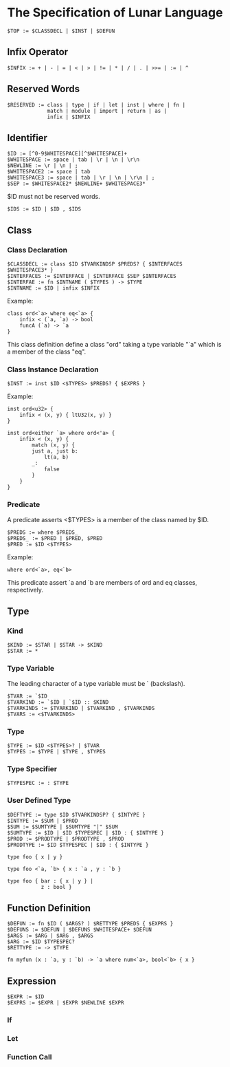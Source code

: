 # The Specification of Lunar Language

```
$TOP := $CLASSDECL | $INST | $DEFUN
```

## Infix Operator

```
$INFIX := + | - | = | < | > | != | * | / | . | >>= | := | ^
```

## Reserved Words

```
$RESERVED := class | type | if | let | inst | where | fn |
             match | module | import | return | as |
             infix | $INFIX
```

## Identifier

```
$ID := [^0-9$WHITESPACE][^$WHITESPACE]+
$WHITESPACE := space | tab | \r | \n | \r\n
$NEWLINE := \r | \n | ;
$WHITESPACE2 := space | tab
$WHITESPACE3 := space | tab | \r | \n | \r\n | ;
$SEP := $WHITESPACE2* $NEWLINE+ $WHITESPACE3*
```

$ID must not be reserved words.

```
$IDS := $ID | $ID , $IDS
```

## Class

### Class Declaration

```
$CLASSDECL := class $ID $TVARKINDSP $PREDS? { $INTERFACES $WHITESPACE3* }
$INTERFACES := $INTERFACE | $INTERFACE $SEP $INTERFACES
$INTERFAE := fn $INTNAME ( $TYPES ) -> $TYPE
$INTNAME := $ID | infix $INFIX
```

Example:
```
class ord<`a> where eq<`a> {
    infix < (`a, `a) -> bool
    funcA (`a) -> `a
}
```
This class definition define a class "ord" taking
a type variable "\`a" which is a member of the class "eq".

### Class Instance Declaration

```
$INST := inst $ID <$TYPES> $PREDS? { $EXPRS }
```

Example:
```
inst ord<u32> {
    infix < (x, y) { ltU32(x, y) }
}

inst ord<either `a> where ord<'a> {
    infix < (x, y) {
        match (x, y) {
        just a, just b:
            lt(a, b)
        _:
            false
        }
    }
}
```

### Predicate

A predicate asserts <$TYPES> is a member of the class named by $ID.
```
$PREDS := where $PREDS_
$PREDS_ := $PRED | $PRED, $PRED
$PRED := $ID <$TYPES>
```

Example:
```
where ord<`a>, eq<`b>
```
This predicate assert \`a and \`b are members of ord and eq classes,
respectively.

## Type

### Kind

```
$KIND := $STAR | $STAR -> $KIND
$STAR := *
```

### Type Variable

The leading character of a type variable must be ` (backslash).
```
$TVAR := `$ID
$TVARKIND := `$ID | `$ID :: $KIND
$TVARKINDS := $TVARKIND | $TVARKIND , $TVARKINDS
$TVARS := <$TVARKINDS>
```

### Type

```
$TYPE := $ID <$TYPES>? | $TVAR
$TYPES := $TYPE | $TYPE , $TYPES
```

### Type Specifier

```
$TYPESPEC := : $TYPE
```

### User Defined Type

```
$DEFTYPE := type $ID $TVARKINDSP? { $INTYPE }
$INTYPE := $SUM | $PROD
$SUM := $SUMTYPE | $SUMTYPE "|" $SUM
$SUMTYPE := $ID | $ID $TYPESPEC | $ID : { $INTYPE }
$PROD := $PRODTYPE | $PRODTYPE , $PROD
$PRODTYPE := $ID $TYPESPEC | $ID : { $INTYPE }
```

```
type foo { x | y }

type foo <`a, `b> { x : `a , y : `b }

type foo { bar : { x | y } |
           z : bool }
```

## Function Definition

```
$DEFUN := fn $ID ( $ARGS? ) $RETTYPE $PREDS { $EXPRS }
$DEFUNS := $DEFUN | $DEFUNS $WHITESPACE+ $DEFUN
$ARGS := $ARG | $ARG , $ARGS
$ARG := $ID $TYPESPEC?
$RETTYPE := -> $TYPE
```

```
fn myfun (x : `a, y : `b) -> `a where num<`a>, bool<`b> { x }
```

## Expression

```
$EXPR := $ID
$EXPRS := $EXPR | $EXPR $NEWLINE $EXPR
```

### If

### Let

### Function Call